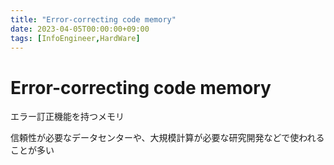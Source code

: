 ```yaml
---
title: "Error-correcting code memory"
date: 2023-04-05T00:00:00+09:00
tags: [InfoEngineer,HardWare]
---
```

# Error-correcting code memory

エラー訂正機能を持つメモリ

信頼性が必要なデータセンターや、大規模計算が必要な研究開発などで使われることが多い